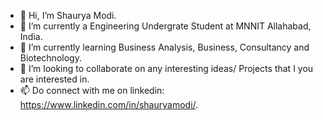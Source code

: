 - 👋 Hi, I’m Shaurya Modi.
- 👀 I’m currently a Engineering Undergrate Student at MNNIT Allahabad, India.
- 🌱 I’m currently learning Business Analysis, Business, Consultancy and Biotechnology.
- 💞️ I’m looking to collaborate on any interesting ideas/ Projects that I you are interested in.
- 📫 Do connect with me on linkedin: https://www.linkedin.com/in/shauryamodi/.

<!---
shm-sh/shm-sh is a ✨ special ✨ repository because its `README.md` (this file) appears on your GitHub profile.
You can click the Preview link to take a look at your changes.
--->
